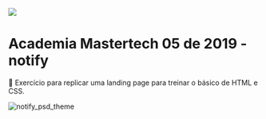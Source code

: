 ![](https://user-images.githubusercontent.com/52453558/78079807-47c19380-7383-11ea-9eff-49838773bf57.png)

# Academia Mastertech 05 de 2019 - notify
:beginner: Exercício para replicar uma landing page para treinar o básico de HTML e CSS. 

![notify_psd_theme](https://user-images.githubusercontent.com/52453558/78084229-008cd000-738e-11ea-9078-bd99826a352c.jpg)

